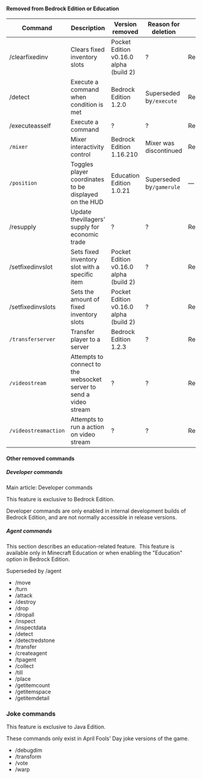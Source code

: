 #### Removed from Bedrock Edition or Education
| Command              | Description                                                        | Version removed                            | Reason for deletion      | BE      | edu     | OP level required | Server only |   |   |   |   |
|----------------------|--------------------------------------------------------------------|--------------------------------------------|--------------------------|---------|---------|-------------------|-------------|---|---|---|---|
| /clearfixedinv       | Clears fixed inventory slots                                       | Pocket Edition v0.16.0 alpha<br/>(build 2) | ?                        | Removed | Removed | 2                 | ?           | — | — |   | — |
| /detect              | Execute a command when condition is met                            | Bedrock Edition 1.2.0                      | Superseded by`/execute`  | Removed | —       | 1                 | —           | — | — | — | — |
| /executeasself       | Execute a command                                                  | ?                                          | ?                        | Removed | Removed | 0                 | —           | — | — | — | — |
| `/mixer`             | Mixer interactivity control                                        | Bedrock Edition 1.16.210                   | Mixer was discontinued   | Removed | —       | 0                 | —           | — | — | — | — |
| `/position`          | Toggles player coordinates to be displayed on the HUD              | Education Edition 1.0.21                   | Superseded by`/gamerule` | —       | Removed | 0                 | —           | — | — | — | — |
| /resupply            | Update thevillagers' supply for economic trade                     | ?                                          | ?                        | Removed | —       | 2                 | —           | — |   | — | — |
| /setfixedinvslot     | Sets fixed inventory slot with a specific item                     | Pocket Edition v0.16.0 alpha<br/>(build 2) | ?                        | Removed | Removed | 2                 | —           | — | — |   | — |
| /setfixedinvslots    | Sets the amount of fixed inventory slots                           | Pocket Edition v0.16.0 alpha<br/>(build 2) | ?                        | Removed | Removed | 2                 | —           | — | — |   | — |
| `/transferserver`    | Transfer player to a server                                        | Bedrock Edition 1.2.3                      | ?                        | Removed | Removed | —                 | —           | — | — | — | — |
| `/videostream`       | Attempts to connect to the websocket server to send a video stream | ?                                          | ?                        | Removed | —       | 1                 | —           | — | - | — | — |
| `/videostreamaction` | Attempts to run a action on video stream                           | ?                                          | ?                        | Removed | —       | 1                 | —           | — | - | — | — |

#### Other removed commands
##### Developer commands
Main article: Developer commands

  

This feature is exclusive to  Bedrock Edition. 


Developer commands are only enabled in internal development builds of Bedrock Edition, and are not normally accessible in release versions.

##### Agent commands

  

This section describes an education-related feature. 
This feature is available only in Minecraft Education or when enabling the "Education" option in Bedrock Edition.


Superseded by /agent

- /move
- /turn
- /attack
- /destroy
- /drop
- /dropall
- /inspect
- /inspectdata
- /detect
- /detectredstone
- /transfer
- /createagent
- /tpagent
- /collect
- /till
- /place
- /getitemcount
- /getitemspace
- /getitemdetail

### Joke commands

  

This feature is exclusive to  Java Edition. 


These commands only exist in April Fools' Day joke versions of the game.

- /debugdim
- /transform
- /vote
- /warp


